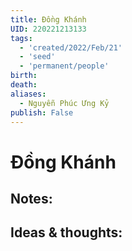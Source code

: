 ```yaml
---
title: Đồng Khánh
UID: 220221213133
tags:
  - 'created/2022/Feb/21'
  - 'seed'
  - 'permanent/people'
birth:
death:
aliases:
  - Nguyễn Phúc Ưng Kỷ
publish: False
---
```

# Đồng Khánh

## Notes:

## Ideas & thoughts:

